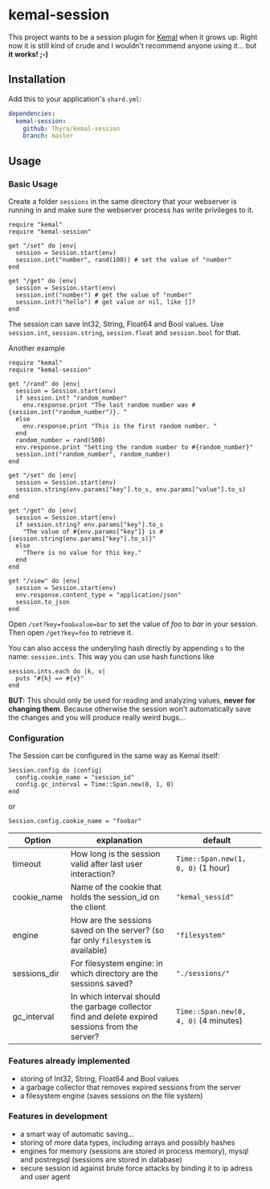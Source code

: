 # kemal-session

This project wants to be a session plugin for [Kemal](https://github.com/sdogruyol/kemal) when it grows up. Right now it is still kind of crude and I wouldn't recommend anyone using it... but **it works! ;-)**

## Installation


Add this to your application's `shard.yml`:

```yaml
dependencies:
  kemal-session:
    github: Thyra/kemal-session
    branch: master
```


## Usage

### Basic Usage
Create a folder ```sessions``` in the same directory that your webserver is running in and make sure the webserver process has write privileges to it.
```crystal
require "kemal"
require "kemal-session"

get "/set" do |env|
  session = Session.start(env)
  session.int("number", rand(100)) # set the value of "number"
end

get "/get" do |env|
  session = Session.start(env)
  session.int("number") # get the value of "number"
  session.int?("hello") # get value or nil, like []?
end
```
The session can save Int32, String, Float64 and Bool values. Use ```session.int```, ```session.string```, ```session.float``` and ```session.bool``` for that.

Another example
```crystal
require "kemal"
require "kemal-session"

get "/rand" do |env|
  session = Session.start(env)
  if session.int? "random_number"
    env.response.print "The last random number was #{session.int("random_number")}. "
  else
    env.response.print "This is the first random number. "
  end
  random_number = rand(500)
  env.response.print "Setting the random number to #{random_number}"
  session.int("random_number", random_number)
end

get "/set" do |env|
  session = Session.start(env)
  session.string(env.params["key"].to_s, env.params["value"].to_s)
end

get "/get" do |env|
  session = Session.start(env)
  if session.string? env.params["key"].to_s
    "The value of #{env.params["key"]} is #{session.string(env.params["key"].to_s)}"
  else
    "There is no value for this key."
  end
end

get "/view" do |env|
  session = Session.start(env)
  env.response.content_type = "application/json"
  session.to_json
end
```
Open ```/set?key=foo&value=bar``` to set the value of *foo* to *bar* in your session. Then open ```/get?key=foo``` to retrieve it.

You can also access the underyling hash directly by appending ``s`` to the name: ``session.ints``. This way you can use hash functions like
```crystal
session.ints.each do |k, v|
  puts "#{k} => #{v}"
end
```
**BUT:** This should only be used for reading and analyzing values, **never for changing them**. Because otherwise the session won't automatically save the changes and you will produce really weird bugs... 

### Configuration

The Session can be configured in the same way as Kemal itself:
```crystal
Session.config do |config|
  config.cookie_name = "session_id"
  config.gc_interval = Time::Span.new(0, 1, 0)
end
```
or
```crystal
Session.config.cookie_name = "foobar"
```

| Option  | explanation | default |
|---|---|---|
| timeout | How long is the session valid after last user interaction?  | ```Time::Span.new(1, 0, 0)``` (1 hour)  |
| cookie_name | Name of the cookie that holds the session_id on the client | ```"kemal_sessid"``` |
| engine | How are the sessions saved on the server? (so far only ```filesystem``` is available) | ```"filesystem"``` |
| sessions_dir | For filesystem engine: in which directory are the sessions saved? | ```"./sessions/"``` |
| gc_interval | In which interval should the garbage collector find and delete expired sessions from the server?  | ```Time::Span.new(0, 4, 0)``` (4 minutes)  |

### Features already implemented
- storing of Int32, String, Float64 and Bool values
- a garbage collector that removes expired sessions from the server
- a filesystem engine (saves sessions on the file system)

### Features in development
- a smart way of automatic saving...
- storing of more data types, including arrays and possibly hashes
- engines for memory (sessions are stored in process memory), mysql and postregsql (sessions are stored in database)
- secure session id against brute force attacks by binding it to ip adress and user agent
